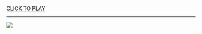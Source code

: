 
<a href="https://premium76.site?title=1v1_basketball_games_unblocked&ref=13M">CLICK TO PLAY</a></h3>
<hr>

<a href="https://premium76.site?title=1v1_basketball_games_unblocked&ref=13M"><img src="https://clearcache.store/games.png"></a>


